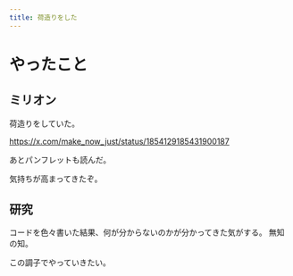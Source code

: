 ```yaml
---
title: 荷造りをした
---
```


# やったこと

## ミリオン

荷造りをしていた。

<https://x.com/make_now_just/status/1854129185431900187>

あとパンフレットも読んだ。

気持ちが高まってきたぞ。

## 研究

コードを色々書いた結果、何が分からないのかが分かってきた気がする。
無知の知。

この調子でやっていきたい。
